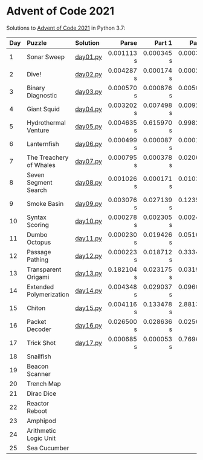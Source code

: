 # Advent of Code 2021

Solutions to [Advent of Code 2021](https://adventofcode.com/2021/) in Python 3.7:

| Day | Puzzle                  | Solution                   | Parse      | Part 1     | Part 2     |
| :-- | :---------------------- | :--------------------------| ---------: | ---------: | ---------: |
| 1   | Sonar Sweep             | [day01.py](Day01/day01.py) | 0.001113 s | 0.000345 s | 0.000318 s |
| 2   | Dive!                   | [day02.py](Day02/day02.py) | 0.004287 s | 0.000174 s | 0.000214 s |
| 3   | Binary Diagnostic       | [day03.py](Day03/day03.py) | 0.000570 s | 0.000876 s | 0.005034 s |
| 4   | Giant Squid             | [day04.py](Day04/day04.py) | 0.003202 s | 0.007498 s | 0.009233 s |
| 5   | Hydrothermal Venture    | [day05.py](Day05/day05.py) | 0.004635 s | 0.615970 s | 0.998271 s |
| 6   | Lanternfish             | [day06.py](Day06/day06.py) | 0.000499 s | 0.000087 s | 0.000188 s |
| 7   | The Treachery of Whales | [day07.py](Day07/day07.py) | 0.000795 s | 0.000378 s | 0.020677 s |
| 8   | Seven Segment Search    | [day08.py](Day08/day08.py) | 0.001026 s | 0.000171 s | 0.010321 s |
| 9   | Smoke Basin             | [day09.py](Day09/day09.py) | 0.003076 s | 0.027139 s | 0.123556 s |
| 10  | Syntax Scoring          | [day10.py](Day10/day10.py) | 0.000278 s | 0.002305 s | 0.002455 s |
| 11  | Dumbo Octopus           | [day11.py](Day11/day11.py) | 0.000230 s | 0.019426 s | 0.051653 s |
| 12  | Passage Pathing         | [day12.py](Day12/day12.py) | 0.000223 s | 0.018712 s | 0.333444 s |
| 13  | Transparent Origami     | [day13.py](Day13/day13.py) | 0.182104 s | 0.023175 s | 0.031994 s |
| 14  | Extended Polymerization | [day14.py](Day14/day14.py) | 0.004348 s | 0.029037 s | 0.096075 s |
| 15  | Chiton                  | [day15.py](Day15/day15.py) | 0.004116 s | 0.133478 s | 2.881320 s |
| 16  | Packet Decoder          | [day16.py](Day16/day16.py) | 0.026500 s | 0.028636 s | 0.025613 s |
| 17  | Trick Shot              | [day17.py](Day17/day17.py) | 0.000685 s | 0.000053 s | 0.769676 s |
| 18  | Snailfish               |                            |            |            |            |
| 19  | Beacon Scanner          |                            |            |            |            |
| 20  | Trench Map              |                            |            |            |            |
| 21  | Dirac Dice              |                            |            |            |            |
| 22  | Reactor Reboot          |                            |            |            |            |
| 23  | Amphipod                |                            |            |            |            |
| 24  | Arithmetic Logic Unit   |                            |            |            |            |
| 25  | Sea Cucumber            |                            |            |            |            |
